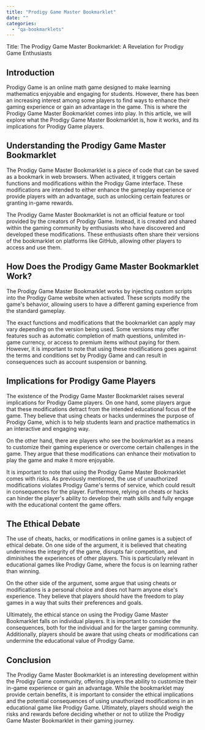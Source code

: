 ```yaml
---
title: "Prodigy Game Master Bookmarklet"
date: ""
categories: 
  - "qa-bookmarklets"
---
```


Title: The Prodigy Game Master Bookmarklet: A Revelation for Prodigy Game Enthusiasts

## Introduction

Prodigy Game is an online math game designed to make learning mathematics enjoyable and engaging for students. However, there has been an increasing interest among some players to find ways to enhance their gaming experience or gain an advantage in the game. This is where the Prodigy Game Master Bookmarklet comes into play. In this article, we will explore what the Prodigy Game Master Bookmarklet is, how it works, and its implications for Prodigy Game players.

## Understanding the Prodigy Game Master Bookmarklet

The Prodigy Game Master Bookmarklet is a piece of code that can be saved as a bookmark in web browsers. When activated, it triggers certain functions and modifications within the Prodigy Game interface. These modifications are intended to either enhance the gameplay experience or provide players with an advantage, such as unlocking certain features or granting in-game rewards.

The Prodigy Game Master Bookmarklet is not an official feature or tool provided by the creators of Prodigy Game. Instead, it is created and shared within the gaming community by enthusiasts who have discovered and developed these modifications. These enthusiasts often share their versions of the bookmarklet on platforms like GitHub, allowing other players to access and use them.

## How Does the Prodigy Game Master Bookmarklet Work?

The Prodigy Game Master Bookmarklet works by injecting custom scripts into the Prodigy Game website when activated. These scripts modify the game's behavior, allowing users to have a different gaming experience from the standard gameplay.

The exact functions and modifications that the bookmarklet can apply may vary depending on the version being used. Some versions may offer features such as automatic completion of math questions, unlimited in-game currency, or access to premium items without paying for them. However, it is important to note that using these modifications goes against the terms and conditions set by Prodigy Game and can result in consequences such as account suspension or banning.

## Implications for Prodigy Game Players

The existence of the Prodigy Game Master Bookmarklet raises several implications for Prodigy Game players. On one hand, some players argue that these modifications detract from the intended educational focus of the game. They believe that using cheats or hacks undermines the purpose of Prodigy Game, which is to help students learn and practice mathematics in an interactive and engaging way.

On the other hand, there are players who see the bookmarklet as a means to customize their gaming experience or overcome certain challenges in the game. They argue that these modifications can enhance their motivation to play the game and make it more enjoyable.

It is important to note that using the Prodigy Game Master Bookmarklet comes with risks. As previously mentioned, the use of unauthorized modifications violates Prodigy Game's terms of service, which could result in consequences for the player. Furthermore, relying on cheats or hacks can hinder the player's ability to develop their math skills and fully engage with the educational content the game offers.

## The Ethical Debate

The use of cheats, hacks, or modifications in online games is a subject of ethical debate. On one side of the argument, it is believed that cheating undermines the integrity of the game, disrupts fair competition, and diminishes the experiences of other players. This is particularly relevant in educational games like Prodigy Game, where the focus is on learning rather than winning.

On the other side of the argument, some argue that using cheats or modifications is a personal choice and does not harm anyone else's experience. They believe that players should have the freedom to play games in a way that suits their preferences and goals.

Ultimately, the ethical stance on using the Prodigy Game Master Bookmarklet falls on individual players. It is important to consider the consequences, both for the individual and for the larger gaming community. Additionally, players should be aware that using cheats or modifications can undermine the educational value of Prodigy Game.

## Conclusion

The Prodigy Game Master Bookmarklet is an interesting development within the Prodigy Game community, offering players the ability to customize their in-game experience or gain an advantage. While the bookmarklet may provide certain benefits, it is important to consider the ethical implications and the potential consequences of using unauthorized modifications in an educational game like Prodigy Game. Ultimately, players should weigh the risks and rewards before deciding whether or not to utilize the Prodigy Game Master Bookmarklet in their gaming journey.
